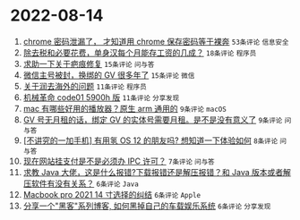 # 2022-08-14

1. [chrome 密码泄漏了， 才知道用 chrome 保存密码等于裸奔](https://www.v2ex.com/t/872745) `53条评论` `信息安全`
1. [除去税和必要花费，单身汉每个月能存工资的几成？](https://www.v2ex.com/t/872742) `18条评论` `程序员`
1. [求助一下关于疤痕修复](https://www.v2ex.com/t/872714) `15条评论` `问与答`
1. [微信主号被封，换绑的 GV 很多年了](https://www.v2ex.com/t/872711) `15条评论` `微信`
1. [关于润去海外的问题](https://www.v2ex.com/t/872740) `11条评论` `程序员`
1. [机械革命 code01 5900h 版](https://www.v2ex.com/t/872717) `11条评论` `分享发现`
1. [mac 有哪些好用的播放器？原生 arm 通用的](https://www.v2ex.com/t/872738) `9条评论` `macOS`
1. [GV 号无月租的话，绑定 GV 的实体号需要月租。是不是没有意义了](https://www.v2ex.com/t/872722) `9条评论` `问与答`
1. [[不讲究的一加手机] 有用氢 OS 12 的朋友吗? 想知道一下体验如何](https://www.v2ex.com/t/872725) `8条评论` `问与答`
1. [现在网站挂支付是不是必须办 IPC 许可？](https://www.v2ex.com/t/872733) `7条评论` `问与答`
1. [求教 Java 大佬，这是什么报错?下载报错还是解压报错？和 Java 版本或者解压软件有没有关系？](https://www.v2ex.com/t/872729) `6条评论` `Java`
1. [Macbook pro 2021 14 寸选择的纠结](https://www.v2ex.com/t/872724) `6条评论` `Apple`
1. [分享一个"黑客"系列博客, 如何黑掉自己的车载娱乐系统](https://www.v2ex.com/t/872716) `6条评论` `分享发现`
